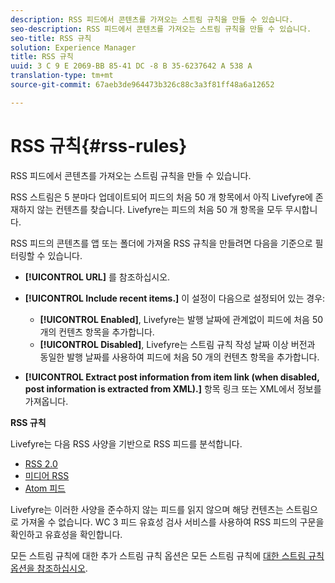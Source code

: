 ```yaml
---
description: RSS 피드에서 콘텐츠를 가져오는 스트림 규칙을 만들 수 있습니다.
seo-description: RSS 피드에서 콘텐츠를 가져오는 스트림 규칙을 만들 수 있습니다.
seo-title: RSS 규칙
solution: Experience Manager
title: RSS 규칙
uuid: 3 C 9 E 2069-BB 85-41 DC -8 B 35-6237642 A 538 A
translation-type: tm+mt
source-git-commit: 67aeb3de964473b326c88c3a3f81ff48a6a12652

---
```



# RSS 규칙{#rss-rules}

RSS 피드에서 콘텐츠를 가져오는 스트림 규칙을 만들 수 있습니다.

RSS 스트림은 5 분마다 업데이트되어 피드의 처음 50 개 항목에서 아직 Livefyre에 존재하지 않는 컨텐츠를 찾습니다. Livefyre는 피드의 처음 50 개 항목을 모두 무시합니다.

RSS 피드의 콘텐츠를 앱 또는 폴더에 가져올 RSS 규칙을 만들려면 다음을 기준으로 필터링할 수 있습니다.

* **[!UICONTROL URL]** 를 참조하십시오.
* **[!UICONTROL Include recent items.]** 이 설정이 다음으로 설정되어 있는 경우:

   * **[!UICONTROL Enabled]**, Livefyre는 발행 날짜에 관계없이 피드에 처음 50 개의 컨텐츠 항목을 추가합니다.
   * **[!UICONTROL Disabled]**, Livefyre는 스트림 규칙 작성 날짜 이상 버전과 동일한 발행 날짜를 사용하여 피드에 처음 50 개의 컨텐츠 항목을 추가합니다.

* **[!UICONTROL Extract post information from item link (when disabled, post information is extracted from XML).]** 항목 링크 또는 XML에서 정보를 가져옵니다.

**RSS 규칙**

Livefyre는 다음 RSS 사양을 기반으로 RSS 피드를 분석합니다.

* [RSS 2.0](https://en.wikipedia.org/wiki/RSS)
* [미디어 RSS](https://en.wikipedia.org/wiki/Media_RSS)
* [Atom 피드](https://validator.w3.org/feed/docs/atom.html)

Livefyre는 이러한 사양을 준수하지 않는 피드를 읽지 않으며 해당 컨텐츠는 스트림으로 가져올 수 없습니다. WC 3 피드 유효성 검사 서비스를 사용하여 RSS 피드의 구문을 확인하고 유효성을 확인합니다.

모든 스트림 규칙에 대한 추가 스트림 규칙 옵션은 모든 스트림 규칙에 [대한 스트림 규칙 옵션을 참조하십시오](../c-streams/c-stream-rule-options-for-all-stream-rules.md#c_stream_rule_options_for_all_stream_rules).
